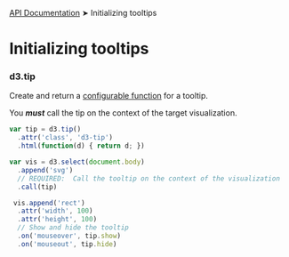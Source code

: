 [API Documentation](index.md) ➤ Initializing tooltips

# Initializing tooltips

### d3.tip
Create and return a [configurable function](http://bost.ocks.org/mike/chart) for
a tooltip.

You ***must*** call the tip on the context of the target visualization.

``` javascript
var tip = d3.tip()
  .attr('class', 'd3-tip')
  .html(function(d) { return d; })

var vis = d3.select(document.body)
  .append('svg')
  // REQUIRED:  Call the tooltip on the context of the visualization
  .call(tip)

 vis.append('rect')
  .attr('width', 100)
  .attr('height', 100)
  // Show and hide the tooltip
  .on('mouseover', tip.show)
  .on('mouseout', tip.hide)
```